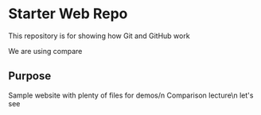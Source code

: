 # Starter Web Repo

This repository is for showing how Git and GitHub work

We are using  compare

## Purpose

Sample website with plenty of files for demos/n
Comparison lecture\n
let's see